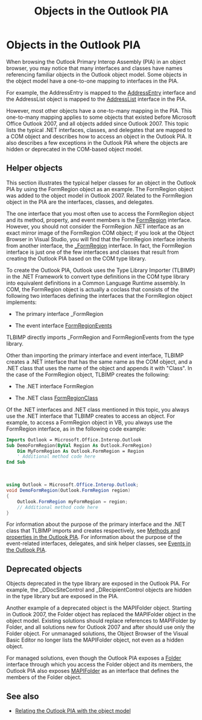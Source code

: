 ﻿---
title: Objects in the Outlook PIA
TOCTitle: Objects in the Outlook PIA
ms:assetid: 1be732a6-d6da-4fa0-beaa-accf35db12d6
ms:mtpsurl: https://msdn.microsoft.com/en-us/library/Bb609459(v=office.15)
ms:contentKeyID: 55119778
ms.date: 07/24/2014
mtps_version: v=office.15



---

# Objects in the Outlook PIA

When browsing the Outlook Primary Interop Assembly (PIA) in an object browser, you may notice that many interfaces and classes have names referencing familiar objects in the Outlook object model. Some objects in the object model have a one-to-one mapping to interfaces in the PIA. 

For example, the AddressEntry is mapped to the [AddressEntry](https://msdn.microsoft.com/en-us/library/bb609728\(v=office.15\)) interface and the AddressList object is mapped to the [AddressList](https://msdn.microsoft.com/en-us/library/bb623538\(v=office.15\)) interface in the PIA. 

However, most other objects have a one-to-many mapping in the PIA. This one-to-many mapping applies to some objects that existed before Microsoft Office Outlook 2007, and all objects added since Outlook 2007. This topic lists the typical .NET interfaces, classes, and delegates that are mapped to a COM object and describes how to access an object in the Outlook PIA. It also describes a few exceptions in the Outlook PIA where the objects are hidden or deprecated in the COM-based object model.

## Helper objects

This section illustrates the typical helper classes for an object in the Outlook PIA by using the FormRegion object as an example. The FormRegion object was added to the object model in Outlook 2007. Related to the FormRegion object in the PIA are the interfaces, classes, and delegates.

The one interface that you most often use to access the FormRegion object and its method, property, and event members is the [FormRegion](https://msdn.microsoft.com/en-us/library/bb652633\(v=office.15\)) interface. However, you should not consider the FormRegion .NET interface as an exact mirror image of the FormRegion COM object; if you look at the Object Browser in Visual Studio, you will find that the FormRegion interface inherits from another interface, the [\_FormRegion](https://msdn.microsoft.com/en-us/library/bb645761\(v=office.15\)) interface. In fact, the FormRegion interface is just one of the few interfaces and classes that result from creating the Outlook PIA based on the COM type library.

To create the Outlook PIA, Outlook uses the Type Library Importer (TLBIMP) in the .NET Framework to convert type definitions in the COM type library into equivalent definitions in a Common Language Runtime assembly. In COM, the FormRegion object is actually a coclass that consists of the following two interfaces defining the interfaces that the FormRegion object implements:

  - The primary interface \_FormRegion

  - The event interface [FormRegionEvents](https://msdn.microsoft.com/en-us/library/bb611940\(v=office.15\))

TLBIMP directly imports \_FormRegion and FormRegionEvents from the type library.

Other than importing the primary interface and event interface, TLBIMP creates a .NET interface that has the same name as the COM object, and a .NET class that uses the name of the object and appends it with "Class". In the case of the FormRegion object, TLBIMP creates the following:

  - The .NET interface FormRegion

  - The .NET class [FormRegionClass](https://msdn.microsoft.com/en-us/library/bb624204\(v=office.15\))

Of the .NET interfaces and .NET class mentioned in this topic, you always use the .NET interface that TLBIMP creates to access an object. For example, to access a FormRegion object in VB, you always use the FormRegion interface, as in the following code example:

```vb
Imports Outlook = Microsoft.Office.Interop.Outlook
Sub DemoFormRegion(ByVal Region As Outlook.FormRegion)
    Dim MyFormRegion As Outlook.FormRegion = Region
    ' Additional method code here
End Sub
```

<br/>

```csharp
using Outlook = Microsoft.Office.Interop.Outlook; 
void DemoFormRegion(Outlook.FormRegion region) 
{
    Outlook.FormRegion myFormRegion = region; 
    // Additional method code here
}
```

For information about the purpose of the primary interface and the .NET class that TLBIMP imports and creates respectively, see [Methods and properties in the Outlook PIA](methods-and-properties-in-the-outlook-pia.md). For information about the purpose of the event-related interfaces, delegates, and sink helper classes, see [Events in the Outlook PIA](events-in-the-outlook-pia.md).

## Deprecated objects

Objects deprecated in the type library are exposed in the Outlook PIA. For example, the \_DDocSiteControl and \_DRecipientControl objects are hidden in the type library but are exposed in the PIA.

Another example of a deprecated object is the MAPIFolder object. Starting in Outlook 2007, the Folder object has replaced the MAPIFolder object in the object model. Existing solutions should replace references to MAPIFolder by Folder, and all solutions new for Outlook 2007 and after should use only the Folder object. For unmanaged solutions, the Object Browser of the Visual Basic Editor no longer lists the MAPIFolder object, not even as a hidden object. 

For managed solutions, even though the Outlook PIA exposes a [Folder](https://msdn.microsoft.com/en-us/library/bb645774\(v=office.15\)) interface through which you access the Folder object and its members, the Outlook PIA also exposes [MAPIFolder](https://msdn.microsoft.com/en-us/library/bb624369\(v=office.15\)) as an interface that defines the members of the Folder object.

## See also

- [Relating the Outlook PIA with the object model](relating-the-outlook-pia-with-the-object-model.md)


